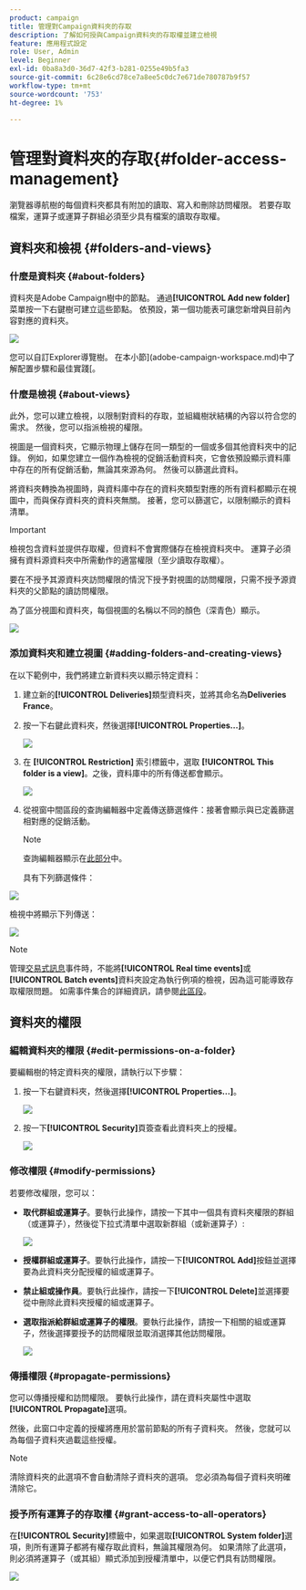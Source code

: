 ```yaml
---
product: campaign
title: 管理對Campaign資料夾的存取
description: 了解如何授與Campaign資料夾的存取權並建立檢視
feature: 應用程式設定
role: User, Admin
level: Beginner
exl-id: 0ba8a3d0-36d7-42f3-b281-0255e49b5fa3
source-git-commit: 6c28e6cd78ce7a8ee5c0dc7e671de780787b9f57
workflow-type: tm+mt
source-wordcount: '753'
ht-degree: 1%

---
```


# 管理對資料夾的存取{#folder-access-management}

瀏覽器導航樹的每個資料夾都具有附加的讀取、寫入和刪除訪問權限。 若要存取檔案，運算子或運算子群組必須至少具有檔案的讀取存取權。

## 資料夾和檢視 {#folders-and-views}

### 什麼是資料夾 {#about-folders}

資料夾是Adobe Campaign樹中的節點。 通過&#x200B;**[!UICONTROL Add new folder]**&#x200B;菜單按一下右鍵樹可建立這些節點。 依預設，第一個功能表可讓您新增與目前內容對應的資料夾。

![](assets/s_ncs_user_add_folder_in_tree.png)

您可以自訂Explorer導覽樹。 在本小節](adobe-campaign-workspace.md)中了解配置步驟和最佳實踐[。

### 什麼是檢視 {#about-views}

此外，您可以建立檢視，以限制對資料的存取，並組織樹狀結構的內容以符合您的需求。 然後，您可以指派檢視的權限。

視圖是一個資料夾，它顯示物理上儲存在同一類型的一個或多個其他資料夾中的記錄。 例如，如果您建立一個作為檢視的促銷活動資料夾，它會依預設顯示資料庫中存在的所有促銷活動，無論其來源為何。 然後可以篩選此資料。

將資料夾轉換為視圖時，與資料庫中存在的資料夾類型對應的所有資料都顯示在視圖中，而與保存資料夾的資料夾無關。 接著，您可以篩選它，以限制顯示的資料清單。

>[!IMPORTANT]
>
>檢視包含資料並提供存取權，但資料不會實際儲存在檢視資料夾中。 運算子必須擁有資料源資料夾中所需動作的適當權限（至少讀取存取權）。
>
>要在不授予其源資料夾訪問權限的情況下授予對視圖的訪問權限，只需不授予源資料夾的父節點的讀訪問權限。

為了區分視圖和資料夾，每個視圖的名稱以不同的顏色（深青色）顯示。

![](assets/s_ncs_user_view_name_color.png)

### 添加資料夾和建立視圖 {#adding-folders-and-creating-views}

在以下範例中，我們將建立新資料夾以顯示特定資料：

1. 建立新的&#x200B;**[!UICONTROL Deliveries]**&#x200B;類型資料夾，並將其命名為&#x200B;**Deliveries France**。
1. 按一下右鍵此資料夾，然後選擇&#x200B;**[!UICONTROL Properties...]**。

   ![](assets/s_ncs_user_add_folder_exple.png)

1. 在 **[!UICONTROL Restriction]** 索引標籤中，選取 **[!UICONTROL This folder is a view]**。之後，資料庫中的所有傳送都會顯示。

   ![](assets/s_ncs_user_add_folder_exple01.png)

1. 從視窗中間區段的查詢編輯器中定義傳送篩選條件：接著會顯示與已定義篩選相對應的促銷活動。

   >[!NOTE]
   >
   >查詢編輯器顯示在[此部分](../../platform/using/about-queries-in-campaign.md)中。

   具有下列篩選條件：

![](assets/s_ncs_user_add_folder_exple00.png)

檢視中將顯示下列傳送：

![](assets/s_ncs_user_add_folder_exple02.png)

>[!NOTE]
>
>管理[交易式訊息](../../message-center/using/about-transactional-messaging.md)事件時，不能將&#x200B;**[!UICONTROL Real time events]**&#x200B;或&#x200B;**[!UICONTROL Batch events]**&#x200B;資料夾設定為執行例項的檢視，因為這可能導致存取權限問題。 如需事件集合的詳細資訊，請參閱[此區段](../../message-center/using/about-event-processing.md#event-collection)。

## 資料夾的權限

### 編輯資料夾的權限 {#edit-permissions-on-a-folder}

要編輯樹的特定資料夾的權限，請執行以下步驟：

1. 按一下右鍵資料夾，然後選擇&#x200B;**[!UICONTROL Properties...]**。

   ![](assets/s_ncs_user_folder_properties.png)

1. 按一下&#x200B;**[!UICONTROL Security]**&#x200B;頁簽查看此資料夾上的授權。

   ![](assets/s_ncs_user_folder_properties_security.png)

### 修改權限 {#modify-permissions}

若要修改權限，您可以：

* **取代群組或運算子**。要執行此操作，請按一下其中一個具有資料夾權限的群組（或運算子），然後從下拉式清單中選取新群組（或新運算子）:

   ![](assets/s_ncs_user_folder_properties_security02.png)

* **授權群組或運算子**。要執行此操作，請按一下&#x200B;**[!UICONTROL Add]**&#x200B;按鈕並選擇要為此資料夾分配授權的組或運算子。
* **禁止組或操作員**。要執行此操作，請按一下&#x200B;**[!UICONTROL Delete]**&#x200B;並選擇要從中刪除此資料夾授權的組或運算子。
* **選取指派給群組或運算子的權限**。要執行此操作，請按一下相關的組或運算子，然後選擇要授予的訪問權限並取消選擇其他訪問權限。

   ![](assets/s_ncs_user_folder_properties_security03.png)

### 傳播權限 {#propagate-permissions}

您可以傳播授權和訪問權限。 要執行此操作，請在資料夾屬性中選取&#x200B;**[!UICONTROL Propagate]**&#x200B;選項。

然後，此窗口中定義的授權將應用於當前節點的所有子資料夾。 然後，您就可以為每個子資料夾過載這些授權。

>[!NOTE]
>
>清除資料夾的此選項不會自動清除子資料夾的選項。 您必須為每個子資料夾明確清除它。

### 授予所有運算子的存取權 {#grant-access-to-all-operators}

在&#x200B;**[!UICONTROL Security]**&#x200B;標籤中，如果選取&#x200B;**[!UICONTROL System folder]**&#x200B;選項，則所有運算子都將有權存取此資料，無論其權限為何。 如果清除了此選項，則必須將運算子（或其組）顯式添加到授權清單中，以便它們具有訪問權限。

![](assets/s_ncs_user_folder_properties_security03b.png)
